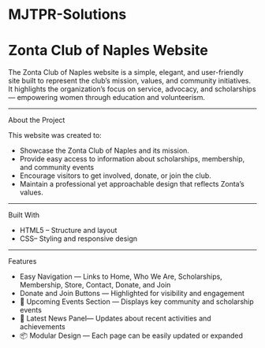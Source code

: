 # MJTPR-Solutions
#  Zonta Club of Naples Website

The Zonta Club of Naples website is a simple, elegant, and user-friendly site built to represent the club’s mission, values, and community initiatives.  
It highlights the organization’s focus on service, advocacy, and scholarships — empowering women through education and volunteerism.

---

 About the Project

This website was created to:
- Showcase the Zonta Club of Naples and its mission.
- Provide easy access to information about scholarships, membership, and community events
- Encourage visitors to get involved, donate, or join the club.
- Maintain a professional yet approachable design that reflects Zonta’s values.

---

  Built With

- HTML5 – Structure and layout  
- CSS– Styling and responsive design  
---

 Features
 
-  Easy Navigation — Links to Home, Who We Are, Scholarships, Membership, Store, Contact, Donate, and Join  
-  Donate and Join Buttons — Highlighted for visibility and engagement  
- 📅 Upcoming Events Section — Displays key community and scholarship events  
- 📰 Latest News Panel— Updates about recent activities and achievements  
- 📦 Modular Design — Each page can be easily updated or expanded  


